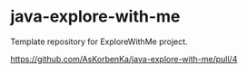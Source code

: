 # java-explore-with-me
Template repository for ExploreWithMe project.

https://github.com/AsKorbenKa/java-explore-with-me/pull/4
